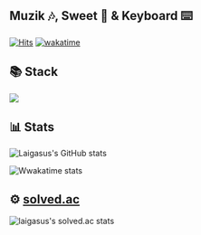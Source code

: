 ## Muzik 🎶, Sweet 🥯 & Keyboard ⌨️

[![Hits](https://hits.seeyoufarm.com/api/count/incr/badge.svg?url=https%3A%2F%2Fgithub.com%2Flaigasus&count_bg=%2379C83D&title_bg=%23555555&icon=&icon_color=%23E7E7E7&title=hits&edge_flat=false)](https://hits.seeyoufarm.com) [![wakatime](https://wakatime.com/badge/user/84cdd09b-8955-40e5-8279-6de4979e35c7.svg)](https://wakatime.com/@84cdd09b-8955-40e5-8279-6de4979e35c7)

## 📚 Stack
<img src="https://skillicons.dev/icons?i=kubernetes,terraform,ansible,bash,docker,mysql,mongodb,redis,kafka,spring,maven,gradle,aws,heroku,cloudflare,githubactions,java,grafana,prometheus,linux,hibernate,htmx,bootstrap,tailwind,idea,vscode,jenkins,opencv,pytorch,git" />

## 📊 Stats

![Laigasus's GitHub stats](https://github-readme-stats.vercel.app/api?username=laigasus&show_icons=true&theme=dark)


![Wwakatime stats](https://github-readme-stats-taupe-two.vercel.app/api/wakatime?username=laigasus&show_icons=true&langs_count=3&theme=dark)

## ⚙️ [solved.ac](https://solved.ac/profile/laigasus)
![laigasus's solved.ac stats](https://github-readme-solvedac.hyp3rflow.vercel.app/api/?handle=laigasus)
